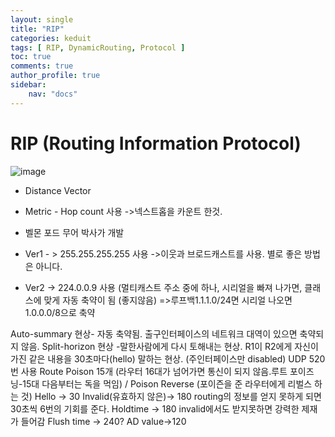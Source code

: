 ```yaml
---
layout: single
title: "RIP"
categories: keduit
tags: [ RIP, DynamicRouting, Protocol ]
toc: true 
comments: true
author_profile: true
sidebar:
    nav: "docs"
---
```


# RIP (Routing Information Protocol)

![image](https://user-images.githubusercontent.com/128279031/229278427-b3592fa3-4c42-4e8d-8042-91e65a4013b9.png)

* Distance Vector


* Metric - Hop count 사용 ->넥스트홉을 카운트 한것.


* 벨몬 포드 무어 박사가 개발


* Ver1 - > 255.255.255.255 사용 ->이웃과 브로드캐스트를 사용. 별로 좋은 방법은 아니다.


* Ver2 -> 224.0.0.9 사용 (멀티캐스트 주소 중에 하나, 시리얼을 빠져 나가면, 클래스에 맞게 자동 축약이 됨 (좋지않음) =>루프백1.1.1.0/24면 시리얼 나오면 1.0.0.0/8으로 축약


Auto-summary 현상- 자동 축약됨. 출구인터페이스의 네트워크 대역이 있으면 축약되지 않음.
Split-horizon 현상 -말한사람에게 다시 토해내는 현상. R1이 R2에게 자신이 가진 같은 내용을 30초마다(hello) 말하는 현상. (주인터페이스만 disabled)
UDP 520번 사용
Route Poison 15개 (라우터 16대가 넘어가면 통신이 되지 않음.루트 포이즈닝-15대 다음부터는 독을 먹임) / Poison Reverse (포이즌을 준 라우터에게 리벌스 하는 것)
Hello -> 30
	Invalid(유효하지 않은)-> 180  routing의 정보를 얻지 못하게 되면 30초씩 6번의 기회를 준다.
	Holdtime -> 180 invalid에서도 받지못하면 강력한 제재가 들어감 
	Flush time -> 240?
AD value->120













